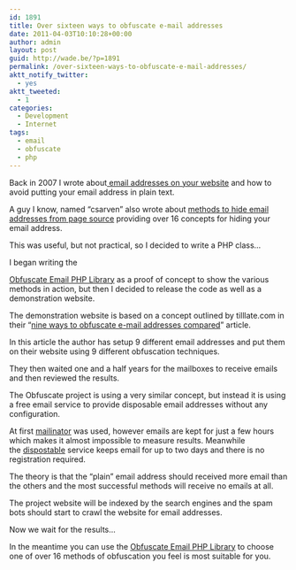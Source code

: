 ```yaml
---
id: 1891
title: Over sixteen ways to obfuscate e-mail addresses
date: 2011-04-03T10:10:28+00:00
author: admin
layout: post
guid: http://wade.be/?p=1891
permalink: /over-sixteen-ways-to-obfuscate-e-mail-addresses/
aktt_notify_twitter:
  - yes
aktt_tweeted:
  - 1
categories:
  - Development
  - Internet
tags:
  - email
  - obfuscate
  - php
---
```

<p class="lead">
  Back in 2007 I wrote about<a href="/email-address-on-your-website"> email addresses on your website</a> and how to avoid putting your email address in plain text.
</p>

A guy I know, named &#8220;csarven&#8221; also wrote about [methods to hide email addresses from page source](http://www.csarven.ca/hiding-email-addresses) providing over 16 concepts for hiding your email address.

This was useful, but not practical, so I decided to write a PHP class&#8230;

<!--more-->I began writing the 

[Obfuscate Email PHP Library](http://obfuscate.sourceforge.net/) as a proof of concept to show the various methods in action, but then I decided to release the code as well as a demonstration website.

The demonstration website is based on a concept outlined by tilllate.com in their &#8220;[nine ways to obfuscate e-mail addresses compared](http://techblog.tilllate.com/2008/07/20/ten-methods-to-obfuscate-e-mail-addresses-compared/)&#8221; article.

In this article the author has setup 9 different email addresses and put them on their website using 9 different obfuscation techniques.

They then waited one and a half years for the mailboxes to receive emails and then reviewed the results.

The Obfuscate project is using a very similar concept, but instead it is using a free email service to provide disposable email addresses without any configuration.

At first [mailinator](http://en.wikipedia.org/wiki/Mailinator) was used, however emails are kept for just a few hours which makes it almost impossible to measure results. Meanwhile the [dispostable](http://www.dispostable.com/) service keeps email for up to two days and there is no registration required.

The theory is that the &#8220;plain&#8221; email address should received more email than the others and the most successful methods will receive no emails at all.

The project website will be indexed by the search engines and the spam bots should start to crawl the website for email addresses.

Now we wait for the results&#8230;

In the meantime you can use the [Obfuscate Email PHP Library](http://obfuscate.sourceforge.net/) to choose one of over 16 methods of obfuscation you feel is most suitable for you.
